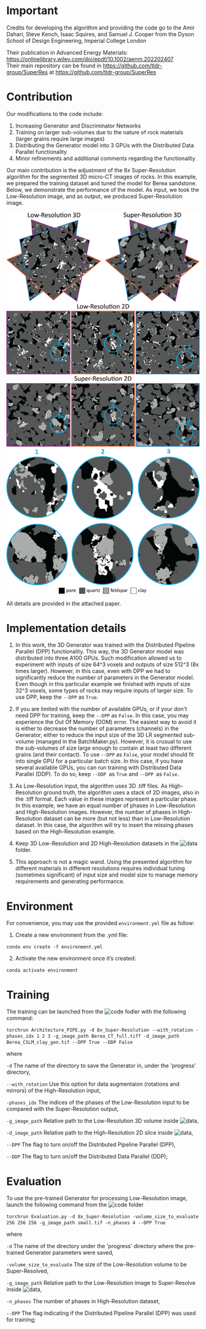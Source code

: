 # Important  
Credits for developing the algorithm and providing the code go to the Amir Dahari, Steve Kench, Isaac Squires, and Samuel J. Cooper from the Dyson School 
of Design Engineering, Imperial College London    

Their publication in Advanced Energy Materials: https://onlinelibrary.wiley.com/doi/epdf/10.1002/aenm.202202407     
Their main repository can be found in https://github.com/tldr-group/SuperRes at https://github.com/tldr-group/SuperRes

# Contribution
Our modifications to the code include:
 1. Increasing Generator and Discriminator Networks
 2. Training on larger sub-volumes due to the nature of rock materials (larger grains require large images)
 3. Distributing the Generator model into 3 GPUs with the Distributed Data Parallel functionality
 4. Minor refinements and additional comments regarding the functionality

Our main contribution is the adjustment of the 8x Super-Resolution algorithm for the segmented 3D micro-CT images of rocks. In this example, we prepared the training dataset and tuned the model for Berea sandstone. Below, we demonstrate the performance of the model. As input, we took the Low-Resolution image, and as output, we produced Super-Resolution image.

![Super-Resolution results for Berea sandstone](GH_image/GH_1.png)  
![Super-Resolution results for Berea sandstone](GH_image/GH_2.png)
![Super-Resolution results for Berea sandstone](GH_image/GH_3.png)

All details are provided in the attached paper.

# Implementation details 
1. In this work, the 3D Generator was trained with the Distributed Pipeline Parallel (DPP) functionality. This way, the 3D Generator model was distributed into three A100 GPUs. Such modification allowed us to experiment with inputs of size 64^3 voxels and outputs of size 512^3 (8x times larger). However, in this case, even with DPP we had to significantly reduce the number of parameters in the Generator model.
Even though in this particular example we finished with inputs of size 32^3 voxels, some types of rocks may require inputs of larger size. 
To use DPP, keep the ```--DPP``` as ```True```.

2. If you are limited with the number of available GPUs, or if your don't need DPP for training, keep the ```--DPP``` as ```False```. In this case, you may experience the Out Of Memory (OOM) error. The easiest way to avoid it is either to decrease the number of parameters (channels) in the Generator, either to reduce the input size of the 3D LR segmented sub-volume (managed in the BatchMaker.py). 
However, it is crusual to use the sub-volumes of size large enough to contain at least two different grains (and their contact). To use ```--DPP``` as ```False```, your model should fit into single GPU for a particular batch size. In this case, if you have several available GPUs, you can run training with Distributed Data Parallel (DDP). To do so, keep ```--DDP ```as ```True``` and ```--DPP ```as ```False```.  

4. As Low-Resolution input, the algorithm uses 3D .tiff files. As High-Resolution ground truth, the algorithm uses a stack of 2D images, also in the .tiff format. Each value in these images represent a particular phase. In this example, we have an equal number of phases in Low-Resolution and High-Resolution images. However, the number of phases in High-Resolution dataset can be more (but not less) than in Low-Resolution dataset. In this case, the algorithm will try to insert the missing phases based on the High-Resolution example.    

5. Keep 3D Low-Resolution and 2D High-Resolution datasets in the ![data](data) folder.    

6. This approach is not a magic wand. Using the presented algorithm for different materials in different resolutions requires individual tuning (sometimes significant) of input size and model size to manage memory requirements and generating performance.

# Environment  
For convenience, you may use the provided ```environment.yml``` file as follow:  
1. Create a new environment from the .yml file:
```
conda env create -f environment.yml
```
2. Activate the new environment once it’s created:
```
conda activate environment
```

# Training
The training can be launched from the ![code](code) fodler with the following command:

```
torchrun Architecture_PIPE.py -d 8x_Super-Resolution --with_rotation -phases_idx 1 2 3 -g_image_path Berea_CT_full.tiff -d_image_path Berea_CSLM_clay_gen.tif --DPP True --DDP False
```
where  

```-d``` The name of the directory to save the Generator in, under the 'progress' directory,     

```--with_rotation``` Use this option for data augmentaion (rotations and mirrors) of the High-Resolution input,      

```-phases_idx``` The indices of the phases of the Low-Resolution input to be compared with the Super-Resolution output,    

```-g_image_path``` Relative path to the Low-Resolution 3D volume inside ![data](data),    

```-d_image_path``` Relative path to the High-Resolution 2D slice inside ![data](data),    

```--DPP``` The flag to turn on/off the Distributed Pipeline Parallel (DPP),    

```--DDP``` The flag to turn on/off the Distributed Data Parallel (DDP);    

# Evaluation  
To use the pre-trained Generator for processing Low-Resolution image, launch the following command from the ![code](code) folder 

```
torchrun Evaluation.py -d 8x_Super-Resolution -volume_size_to_evaluate 256 256 256 -g_image_path small.tif -n_phases 4 --DPP True
```
where  

```-d``` The name of the directory under the 'progress' directory where the pre-trained Generator parameters were saved,    
 
```-volume_size_to_evaluate``` The size of the Low-Resolution volume to be Super-Resolved,    

```-g_image_path``` Relative path to the Low-Resolution image to Super-Resolve inside ![data](data),    

```-n_phases``` The number of phases in High-Resolution dataset,    

```--DPP``` The flag indicating if the Distributed Pipeline Parallel (DPP) was used for training;   

